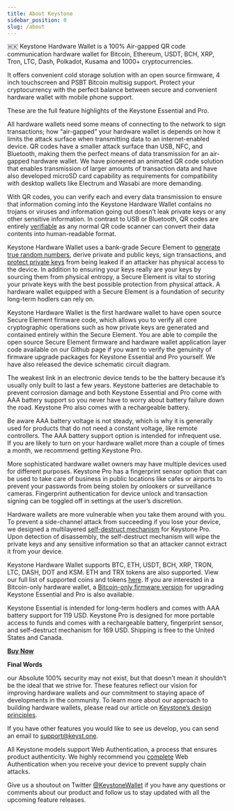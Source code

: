 ```yaml
---
title: About Keystone
sidebar_position: 0
slug: /about
---
```




🇭🇰 Keystone Hardware Wallet is a 100% Air-gapped QR code communication hardware wallet for Bitcoin, Ethereum, USDT, BCH, XRP, Tron, LTC, Dash, Polkadot, Kusama and 1000+ cryptocurrencies.


It offers convenient cold storage solution with an open source firmware, 4 inch touchscreen and PSBT Bitcoin multisig support. Protect your cryptocurrency with the perfect balance between secure and convenient hardware wallet with mobile phone support.


These are the full feature highlights of the Keystone Essential and Pro.


All hardware wallets need some means of connecting to the network to sign transactions; how “air-gapped” your hardware wallet is depends on how it limits the attack surface when transmitting data to an internet-enabled device. QR codes have a smaller attack surface than USB, NFC, and Bluetooth, making them the perfect means of data transmission for an air-gapped hardware wallet. We have pioneered an animated QR code solution that enables transmission of larger amounts of transaction data and have also developed microSD card capability as requirements for compatibility with desktop wallets like Electrum and Wasabi are more demanding.


With QR codes, you can verify each and every data transmission to ensure that information coming into the Keystone Hardware Wallet contains no trojans or viruses and information going out doesn’t leak private keys or any other sensitive information. In contrast to USB or Bluetooth, QR codes are entirely [verifiable](https://blog.keyst.one/ever-wondered-what-your-hardware-wallet-inputs-and-outputs-9b33b4cedafd) as any normal QR code scanner can convert their data contents into human-readable format.


Keystone Hardware Wallet uses a bank-grade Secure Element to [generate true random numbers](https://blog.keyst.one/secure-elements-harnessing-a-force-of-nature-14a959da7b54), derive private and public keys, sign transactions, and [protect private keys](https://blog.keyst.one/secure-elements-the-last-line-of-defense-4669012d4edc) from being leaked if an attacker has physical access to the device. In addition to ensuring your keys really are your keys by sourcing them from physical entropy, a Secure Element is vital to storing your private keys with the best possible protection from physical attack. A hardware wallet equipped with a Secure Element is a foundation of security long-term hodlers can rely on.


Keystone Hardware Wallet is the first hardware wallet to have open source Secure Element firmware code, which allows you to verify all core cryptographic operations such as how private keys are generated and contained entirely within the Secure Element. You are able to compile the open source Secure Element firmware and hardware wallet application layer code available on our Github page if you want to verify the genuinity of firmware upgrade packages for Keystone Essential and Pro yourself. We have also released the device schematic circuit diagram.


The weakest link in an electronic device tends to be the battery because it’s usually only built to last a few years. Keystone batteries are detachable to prevent corrosion damage and both Keystone Essential and Pro come with AAA battery support so you never have to worry about battery failure down the road. Keystone Pro also comes with a rechargeable battery.


Be aware AAA battery voltage is not steady, which is why it is generally used for products that do not need a constant voltage, like remote controllers. The AAA battery support option is intended for infrequent use. If you are likely to turn on your hardware wallet more than a couple of times a month, we recommend getting Keystone Pro.


More sophisticated hardware wallet owners may have multiple devices used for different purposes. Keystone Pro has a fingerprint sensor option that can be used to take care of business in public locations like cafes or airports to prevent your passwords from being stolen by onlookers or surveillance cameras. Fingerprint authentication for device unlock and transaction signing can be toggled off in settings at the user’s discretion.


Hardware wallets are more vulnerable when you take them around with you. To prevent a side-channel attack from succeeding if you lose your device, we designed a multilayered [self-destruct mechanism](https://blog.keyst.one/self-destruct-mechanisms-unique-defense-against-side-channel-attacks-4cfea3d4eff1) for Keystone Pro. Upon detection of disassembly, the self-destruct mechanism will wipe the private keys and any sensitive information so that an attacker cannot extract it from your device.


Keystone Hardware Wallet supports BTC, ETH, USDT, BCH, XRP, TRON, LTC, DASH, DOT and KSM. ETH and TRX tokens are also supported. View our full list of supported coins and tokens [here](https://keyst.one/supported-crypto-assets). If you are interested in a Bitcoin-only hardware wallet, a [Bitcoin-only firmware version](https://keyst.one/firmware) for upgrading Keystone Essential and Pro is also available.


Keystone Essential is intended for long-term hodlers and comes with AAA battery support for 119 USD. Keystone Pro is designed for more portable access to funds and comes with a rechargeable battery, fingerprint sensor, and self-destruct mechanism for 169 USD. Shipping is free to the United States and Canada.


[**Buy Now**](https://keyst.one/)


**Final Words**


our Absolute 100% security may not exist, but that doesn’t mean it shouldn’t be the ideal that we strive for. These features reflect our vision for improving hardware wallets and our commitment to staying apace of developments in the community. To learn more about our approach to building hardware wallets, please read our article on [Keystone’s design principles](https://blog.keyst.one/keystone-product-design-principles-cd833bc11125).


If you have other features you would like to see us develop, you can send an email to support@keyst.one.


All Keystone models support Web Authentication, a process that ensures product authenticity. We highly recommend you [complete](https://keyst.one/authentication?locale=en) Web Authentication when you receive your device to prevent supply chain attacks.


Give us a shoutout on Twitter [@KeystoneWallet](https://twitter.com/KeystoneWallet/) if you have any questions or comments about our product and follow us to stay updated with all the upcoming feature releases.

